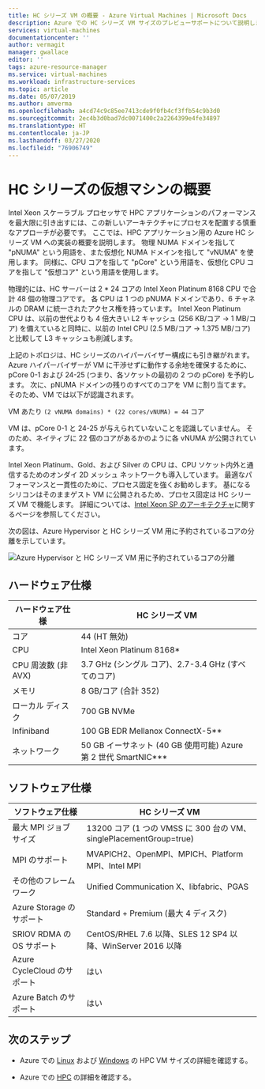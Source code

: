 ```yaml
---
title: HC シリーズ VM の概要 - Azure Virtual Machines | Microsoft Docs
description: Azure での HC シリーズ VM サイズのプレビューサポートについて説明します。
services: virtual-machines
documentationcenter: ''
author: vermagit
manager: gwallace
editor: ''
tags: azure-resource-manager
ms.service: virtual-machines
ms.workload: infrastructure-services
ms.topic: article
ms.date: 05/07/2019
ms.author: amverma
ms.openlocfilehash: a4cd74c9c85ee7413cde9f0fb4cf3ffb54c9b3d0
ms.sourcegitcommit: 2ec4b3d0bad7dc0071400c2a2264399e4fe34897
ms.translationtype: HT
ms.contentlocale: ja-JP
ms.lasthandoff: 03/27/2020
ms.locfileid: "76906749"
---
```

# <a name="hc-series-virtual-machine-overview"></a>HC シリーズの仮想マシンの概要

Intel Xeon スケーラブル プロセッサで HPC アプリケーションのパフォーマンスを最大限に引き出すには、この新しいアーキテクチャにプロセスを配置する慎重なアプローチが必要です。 ここでは、HPC アプリケーション用の Azure HC シリーズ VM への実装の概要を説明します。 物理 NUMA ドメインを指して "pNUMA" という用語を、また仮想化 NUMA ドメインを指して "vNUMA" を使用します。 同様に、CPU コアを指して "pCore" という用語を、仮想化 CPU コアを指して "仮想コア" という用語を使用します。

物理的には、HC サーバーは 2 * 24 コアの Intel Xeon Platinum 8168 CPU で合計 48 個の物理コアです。 各 CPU は 1 つの pNUMA ドメインであり、6 チャネルの DRAM に統一されたアクセス権を持っています。 Intel Xeon Platinum CPU は、以前の世代よりも 4 倍大きい L2 キャッシュ (256 KB/コア -> 1 MB/コア) を備えていると同時に、以前の Intel CPU (2.5 MB/コア -> 1.375 MB/コア) と比較して L3 キャッシュも削減します。

上記のトポロジは、HC シリーズのハイパーバイザー構成にも引き継がれます。 Azure ハイパーバイザーが VM に干渉せずに動作する余地を確保するために、pCore 0-1 および 24-25 (つまり、各ソケットの最初の 2 つの pCore) を予約します。 次に、pNUMA ドメインの残りのすべてのコアを VM に割り当てます。 そのため、VM では以下が認識されます。

VM あたり `(2 vNUMA domains) * (22 cores/vNUMA) = 44` コア

VM は、pCore 0-1 と 24-25 が与えられていないことを認識していません。 そのため、ネイティブに 22 個のコアがあるかのように各 vNUMA が公開されています。

Intel Xeon Platinum、Gold、および Silver の CPU は、CPU ソケット内外と通信するためのオンダイ 2D メッシュ ネットワークも導入しています。 最適なパフォーマンスと一貫性のために、プロセス固定を強くお勧めします。 基になるシリコンはそのままゲスト VM に公開されるため、プロセス固定は HC シリーズ VM で機能します。 詳細については、[Intel Xeon SP のアーキテクチャ](https://bit.ly/2RCYkiE)に関するページを参照してください。

次の図は、Azure Hypervisor と HC シリーズ VM 用に予約されているコアの分離を示しています。

![Azure Hypervisor と HC シリーズ VM 用に予約されているコアの分離](./media/hc-series-overview/segregation-cores.png)

## <a name="hardware-specifications"></a>ハードウェア仕様

| ハードウェア仕様          | HC シリーズ VM                     |
|----------------------------------|----------------------------------|
| コア                            | 44 (HT 無効)                 |
| CPU                              | Intel Xeon Platinum 8168*        |
| CPU 周波数 (非 AVX)          | 3.7 GHz (シングル コア)、2.7-3.4 GHz (すべてのコア) |
| メモリ                           | 8 GB/コア (合計 352)            |
| ローカル ディスク                       | 700 GB NVMe                      |
| Infiniband                       | 100 GB EDR Mellanox ConnectX-5** |
| ネットワーク                          | 50 GB イーサネット (40 GB 使用可能) Azure 第 2 世代 SmartNIC*** |

## <a name="software-specifications"></a>ソフトウェア仕様

| ソフトウェア仕様     | HC シリーズ VM          |
|-----------------------------|-----------------------|
| 最大 MPI ジョブ サイズ            | 13200 コア (1 つの VMSS に 300 台の VM、singlePlacementGroup=true) |
| MPI のサポート                 | MVAPICH2、OpenMPI、MPICH、Platform MPI、Intel MPI  |
| その他のフレームワーク       | Unified Communication X、libfabric、PGAS |
| Azure Storage のサポート       | Standard + Premium (最大 4 ディスク) |
| SRIOV RDMA の OS サポート   | CentOS/RHEL 7.6 以降、SLES 12 SP4 以降、WinServer 2016 以降 |
| Azure CycleCloud のサポート    | はい                         |
| Azure Batch のサポート         | はい                         |

## <a name="next-steps"></a>次のステップ

* Azure での [Linux](https://docs.microsoft.com/azure/virtual-machines/linux/sizes-hpc) および [Windows](https://docs.microsoft.com/azure/virtual-machines/windows/sizes-hpc) の HPC VM サイズの詳細を確認する。

* Azure での [HPC](https://docs.microsoft.com/azure/architecture/topics/high-performance-computing/) の詳細を確認する。
